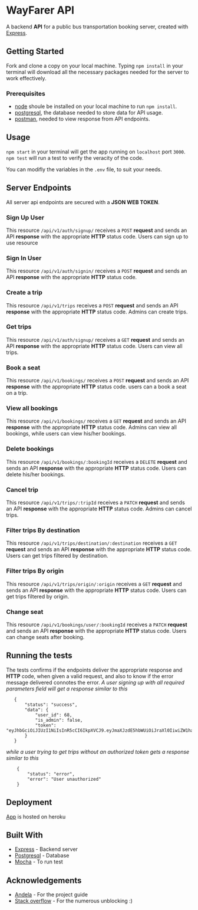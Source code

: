 # WayFarer API
A backend **API** for a public bus transportation booking server, created with 
[Express](https://expressjs.com/).

## Getting Started
Fork and clone a copy on your local machine. Typing `npm install` in your terminal will
download all the necessary packages needed for the server to work effectively.

### Prerequisites
+ [node](https://nodejs.org/en/) shoule be installed on your local machine to run `npm install`.
+ [postgresql](https://www.postgresql.org/download/), the database needed to store data for API usage.
+ [postman](https://www.getpostman.com/), needed to view response from API endpoints.

## Usage
`npm start` in your terminal will get the app running on `localhost` port `3000`.
`npm test` will run a test to verify the veracity of the code.

You can modifly the variables in the `.env` file, to suit your needs.

## Server Endpoints
All server api endpoints are secured with a **JSON WEB TOKEN**.
### Sign Up User
This resource `/api/v1/auth/signup/` receives a `POST` **request** and sends an API **response** with the appropriate **HTTP** status code. Users can sign up to use resource
### Sign In User
This resource `/api/v1/auth/signin/` receives a `POST` **request** and sends an API **response** with the appropriate **HTTP** status code.  
### Create a trip
This resource `/api/v1/trips` receives a `POST` **request** and sends an API **response** with the appropriate **HTTP** status code. Admins can create trips.
### Get trips
This resource `/api/v1/auth/signup/` receives a `GET` **request** and sends an API **response** with the appropriate **HTTP** status code. Users can view all trips.
### Book a seat
This resource `/api/v1/bookings/` receives a `POST` **request** and sends an API **response** with the appropriate **HTTP** status code. users can a book a seat on a trip.
### View all bookings
This resource `/api/v1/bookings/` receives a `GET` **request** and sends an API **response** with the appropriate **HTTP** status code. Admins can view all bookings, while users can view his/her bookings.
### Delete bookings
This resource `/api/v1/bookings/:bookingId` receives a `DELETE` **request** and sends an API **response** with the appropriate **HTTP** status code. Users can delete his/her bookings.
### Cancel trip
This resource `/api/v1/trips/:tripId` receives a `PATCH` **request** and sends an API **response** with the appropriate **HTTP** status code. Admins can cancel trips.
### Filter trips By destination
This resource `/api/v1/trips/destination/:destination` receives a `GET` **request** and sends an API **response** with the appropriate **HTTP** status code. Users can get trips filtered by destination. 
### Filter trips By origin
This resource `/api/v1/trips/origin/:origin` receives a `GET` **request** and sends an API **response** with the appropriate **HTTP** status code. Users can get trips filtered by origin.
### Change seat
This resource `/api/v1/bookings/user/:bookingId` receives a `PATCH` **request** and sends an API **response** with the appropriate **HTTP** status code. Users can change seats after booking.

## Running the tests
The tests confirms if the endpoints deliver the appropriate response and **HTTP** code, when given a valid request, and also to know if the error message delivered connotes the error.
 *A user signing up with all required parameters field will get a response similar to this*
 ```
    {
        "status": "success",
        "data": {
            "user_id": 68,
            "is_admin": false,
            "token": "eyJhbGciOiJIUzI1NiIsInR5cCI6IkpXVCJ9.eyJmaXJzdE5hbWUiOiJraXl0IiwiZW1haWwiOiJrb2l5dEB5YWhvby5jb20iLCJsYXN0TmFtZSI6ImtvIiwicGFzc3dvcmQiOiJydHRyIiwiaWF0IjoxNTYyOTIxNzg4LCJleHAiOjE1NjI5MjIzOTJ9.MEStHWv_e5MHedALI35Po5La2OJXsgpkukBWS8Xnyhg"
        }
    }
```
*while a user trying to get trips without an authorized token gets a response similar to this*
```
    {
        "status": "error",
        "error": "User unauthorized"
    }
```
## Deployment
[App](https://safe-stream-26808.herokuapp.com/) is hosted on heroku

## Built With
+ [Express](https://expressjs.com/) - Backend server
+ [Postgresql](https://www.postgresql.org/download/) - Database
+ [Mocha](https://mochajs.org/) - To run test

## Acknowledgements
+ [Andela](https://andela.com/) - For the project guide
+ [Stack overflow](https://stackoverflow.com/) - For the numerous unblocking :)
